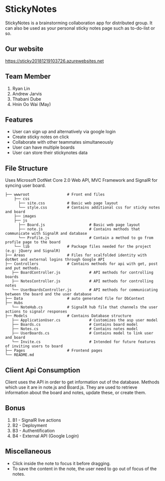 # StickyNotes
StickyNotes is a brainstorming collaboration app for distributed group. It can also be used as your personal sticky notes page such as to-do-list or so. 

## Our website
https://sticky20181219103726.azurewebsites.net

## Team Member
1. Ryan Lin
2. Andrew Jarvis
3. Thabani Dube
4. Hnin Oo Wai  (May)

## Features
- User can sign up and alternatively via google login
- Create sticky notes on click
- Collaborate with other teammates simultaneously
- User can have multiple boards 
- User can store their stickynotes data 

## File Structure
Uses Microsoft DotNet Core 2.0 Web API, MVC Framework and SignalR for syncing user board. 

                
    ├── wwwroot                 # Front end files 
        ├── css 
          ├── site.css          # Basic web page layout 
          └── style.css         # Contains additional css for sticky notes and board 
        ├── images 
        ├── js 
          ├── Board.js                    # Basic web page layout 
          ├── note.js                     # Contains methods that communicate with SignalR and database
          └── Profile.js                  # Contain a method to go from profile page to the board 
        └── lib                 # Package files needed for the project (e.g: jQuery and SignalR)
    ├── Areas                   # Files for scalfolded identity with dotNet and external logins through Google API
    ├── Controllers             # Contains methods for api with get, post and put methods. 
       ├── BoardController.js             # API methods for controlling boards 
       ├── NotesController.js             # API methods for controlling notes 
       └── UserBoardsController.js        # API methods for communicating between the board and the user database 
    ├── Data                    # auto generated file for DbContext
    ├── Hubs                   
       └── NoteHub.cs           # SignalR hub file that channels the user actions to signalr responses
    ├── Models                  # Contains Database structure
       ├── ApplicationUser.cs             # Customizes the asp user model 
       ├── Boards.cs                      # Contains board model 
       ├── Notes.cs                       # Contains notes model
       ├── UserBoards.cs                  # Contains model to link user and board 
       └── Invite.cs                      # Intended for future features of inviting users to board
    ├── Pages                   # Frontend pages 
    └── README.md
    
   ## Client Api Consumption
   Client uses the API in order to get information out of the database. Methods which use it are in note.js and Board.js. They are used to retrieve information about the board and notes, update these, or create them.
   
   
   ## Bonus
   
   1. B1 - SignalR live actions
   2. B2 - Deployment
   3. B3 - Authentification
   4. B4 - External API (Google Login)
   
   
   ## Miscellaneous
   - Click inside the note to focus it before dragging.
   - To save the content in the note, the user need to go out of focus of the notes.
   
   
